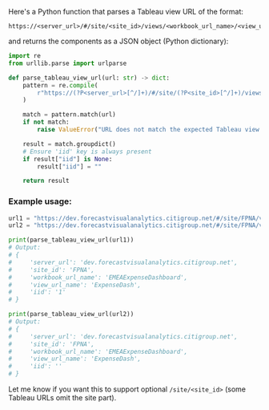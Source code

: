 Here's a Python function that parses a Tableau view URL of the format:

```
https://<server_url>/#/site/<site_id>/views/<workbook_url_name>/<view_url_name>?::iid=1
```

and returns the components as a JSON object (Python dictionary):

```python
import re
from urllib.parse import urlparse

def parse_tableau_view_url(url: str) -> dict:
    pattern = re.compile(
        r"https://(?P<server_url>[^/]+)/#/site/(?P<site_id>[^/]+)/views/(?P<workbook_url_name>[^/]+)/(?P<view_url_name>[^?]+)(\?::iid=(?P<iid>\d+))?"
    )

    match = pattern.match(url)
    if not match:
        raise ValueError("URL does not match the expected Tableau view format")

    result = match.groupdict()
    # Ensure 'iid' key is always present
    if result["iid"] is None:
        result["iid"] = ""

    return result
```

### Example usage:

```python
url1 = "https://dev.forecastvisualanalytics.citigroup.net/#/site/FPNA/views/EMEAExpenseDashboard/ExpenseDash?::iid=1"
url2 = "https://dev.forecastvisualanalytics.citigroup.net/#/site/FPNA/views/EMEAExpenseDashboard/ExpenseDash"

print(parse_tableau_view_url(url1))
# Output:
# {
#     'server_url': 'dev.forecastvisualanalytics.citigroup.net',
#     'site_id': 'FPNA',
#     'workbook_url_name': 'EMEAExpenseDashboard',
#     'view_url_name': 'ExpenseDash',
#     'iid': '1'
# }

print(parse_tableau_view_url(url2))
# Output:
# {
#     'server_url': 'dev.forecastvisualanalytics.citigroup.net',
#     'site_id': 'FPNA',
#     'workbook_url_name': 'EMEAExpenseDashboard',
#     'view_url_name': 'ExpenseDash',
#     'iid': ''
# }
```

Let me know if you want this to support optional `/site/<site_id>` (some Tableau URLs omit the site part).
